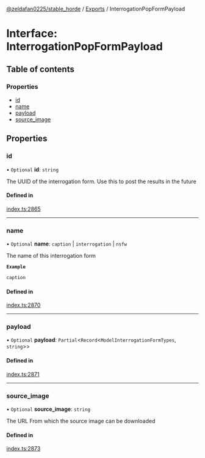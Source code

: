 [@zeldafan0225/stable_horde](../README.md) / [Exports](../modules.md) / InterrogationPopFormPayload

# Interface: InterrogationPopFormPayload

## Table of contents

### Properties

- [id](InterrogationPopFormPayload.md#id)
- [name](InterrogationPopFormPayload.md#name)
- [payload](InterrogationPopFormPayload.md#payload)
- [source\_image](InterrogationPopFormPayload.md#source_image)

## Properties

### id

• `Optional` **id**: `string`

The UUID of the interrogation form. Use this to post the results in the future

#### Defined in

[index.ts:2865](https://github.com/ZeldaFan0225/stable_horde/blob/9241243/index.ts#L2865)

___

### name

• `Optional` **name**: `caption` \| `interrogation` \| `nsfw`

The name of this interrogation form

**`Example`**

```ts
caption
```

#### Defined in

[index.ts:2870](https://github.com/ZeldaFan0225/stable_horde/blob/9241243/index.ts#L2870)

___

### payload

• `Optional` **payload**: `Partial`<`Record`<`ModelInterrogationFormTypes`, `string`\>\>

#### Defined in

[index.ts:2871](https://github.com/ZeldaFan0225/stable_horde/blob/9241243/index.ts#L2871)

___

### source\_image

• `Optional` **source\_image**: `string`

The URL From which the source image can be downloaded

#### Defined in

[index.ts:2873](https://github.com/ZeldaFan0225/stable_horde/blob/9241243/index.ts#L2873)
